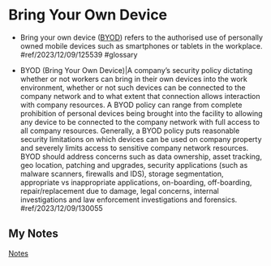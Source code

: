 # Bring Your Own Device
- Bring your own device ([BYOD](byod.md)) refers to the authorised use of personally owned mobile devices such as smartphones or tablets in the workplace. #ref/2023/12/09/125539 #glossary

- BYOD (Bring Your Own Device)|A company’s security policy dictating whether or not workers can bring in their own devices into the work environment, whether or not such devices can be connected to the company network and to what extent that connection allows interaction with company resources. A BYOD policy can range from complete prohibition of personal devices being brought into the facility to allowing any device to be connected to the company network with full access to all company resources. Generally, a BYOD policy puts reasonable security limitations on which devices can be used on company property and severely limits access to sensitive company network resources. BYOD should address concerns such as data ownership, asset tracking, geo location, patching and upgrades, security applications (such as malware scanners, firewalls and IDS), storage segmentation, appropriate vs inappropriate applications, on-boarding, off-boarding, repair/replacement due to damage, legal concerns, internal investigations and law enforcement investigations and forensics. #ref/2023/12/09/130055
## My Notes
[Notes](mynotes/bring-your-own-device-notes.md)
